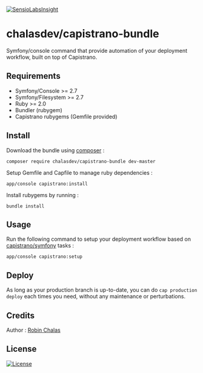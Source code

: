 [![SensioLabsInsight](https://insight.sensiolabs.com/projects/a1b5a249-e656-4a0f-af57-77f8f84f2e74/mini.png)](https://insight.sensiolabs.com/projects/a1b5a249-e656-4a0f-af57-77f8f84f2e74)

# chalasdev/capistrano-bundle

Symfony/console command that provide automation of your deployment workflow, built on top of Capistrano.

## Requirements

- Symfony/Console >= 2.7
- Symfony/Filesystem >= 2.7
- Ruby >= 2.0
- Bundler (rubygem)
- Capistrano rubygems (Gemfile provided)

## Install

Download the bundle using [composer](http://getcomposer.org/) :

```composer require chalasdev/capistrano-bundle dev-master```

Setup Gemfile and Capfile to manage ruby dependencies :

```app/console capistrano:install```

Install rubygems by running :

```bundle install```

## Usage

Run the following command to setup your deployment workflow based on [capistrano/symfony](https://github.com/capistrano/symfony) tasks :

```app/console capistrano:setup```

## Deploy

As long as your production branch is up-to-date, you can do ```cap production deploy``` each times you need, without any maintenance or perturbations.

 Credits
 -------

 Author : [Robin Chalas](https:/git.chalasdev.fr/)

 License
 -------

 [![License](http://img.shields.io/:license-gpl3-blue.svg)](http://www.gnu.org/licenses/gpl-3.0.html)
